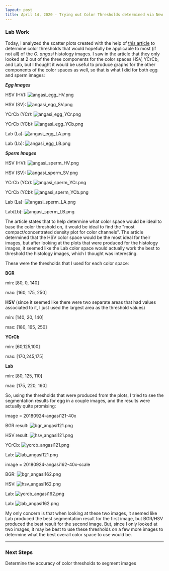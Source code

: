 ```yaml
---
layout: post
title: April 14, 2020 - Trying out Color Thresholds determined via New Color Segmentation Method 
---
```


### Lab Work

Today, I analyzed the scatter plots created with the help of [this article](https://www.learnopencv.com/color-spaces-in-opencv-cpp-python/) to determine color thresholds that would hopefully be applicable to most (if not all) of the _O. angasi_ histology images. I saw in the article that they only looked at 2 out of the three components for the color spaces HSV, YCrCb, and Lab, but I thought it would be useful to produce graphs for the other components of the color spaces as well, so that is what I did for both egg and sperm images:

__*Egg Images*__

HSV (HV): ![angasi_egg_HV.png](https://github.com/H-Ra/h-ra.github.io/blob/master/images/angasi_egg_HV.png?raw=true)

HSV (SV): ![angasi_egg_SV.png](https://github.com/H-Ra/h-ra.github.io/blob/master/images/angasi_egg_SV.png?raw=true)

YCrCb (YCr): ![angasi_egg_YCr.png](https://github.com/H-Ra/h-ra.github.io/blob/master/images/angasi_egg_YCr.png?raw=true)

YCrCb (YCb): ![angasi_egg_YCb.png](https://github.com/H-Ra/h-ra.github.io/blob/master/images/angasi_egg_YCb.png?raw=true)

Lab (La): ![angasi_egg_LA.png](https://github.com/H-Ra/h-ra.github.io/blob/master/images/angasi_egg_LA.png?raw=true)

Lab (Lb): ![angasi_egg_LB.png](https://github.com/H-Ra/h-ra.github.io/blob/master/images/angasi_egg_LB.png?raw=true)

__*Sperm Images*__

HSV (HV): ![angasi_sperm_HV.png](https://github.com/H-Ra/h-ra.github.io/blob/master/images/angasi_sperm_HV.png?raw=true)

HSV (SV): ![angasi_sperm_SV.png](https://github.com/H-Ra/h-ra.github.io/blob/master/images/angasi_sperm_SV.png?raw=true)

YCrCb (YCr): ![angasi_sperm_YCr.png](https://github.com/H-Ra/h-ra.github.io/blob/master/images/angasi_sperm_YCr.png?raw=true)

YCrCb (YCb): ![angasi_sperm_YCb.png](https://github.com/H-Ra/h-ra.github.io/blob/master/images/angasi_sperm_YCb.png?raw=true)

Lab (La): ![angasi_sperm_LA.png](https://github.com/H-Ra/h-ra.github.io/blob/master/images/angasi_sperm_LA.png?raw=true)

Lab(Lb): ![angasi_sperm_LB.png](https://github.com/H-Ra/h-ra.github.io/blob/master/images/angasi_sperm_LB.png?raw=true)

The article states that to help determine what color space would be ideal to base the color threshold on, it would be ideal to find the "most compact/concentrated density plot for color channels". The article determined that the HSV color space would be the most ideal for their images, but after looking at the plots that were produced for the histology images, it seemed like the Lab color space would actually work the best to threshold the histology images, which I thought was interesting. 

These were the thresholds that I used for each color space:

__BGR__

min: [80, 0, 140]

max: [160, 175, 250]

__HSV__ (since it seemed like there were two separate areas that had values associated to it, I just used the largest area as the threshold values)

min: [140, 20, 140]

max: [180, 165, 250]

__YCrCb__

min: [60,125,100]

max: [170,245,175]

__Lab__

min: [80, 125, 110]

max: [175, 220, 160]

So, using the thresholds that were produced from the plots, I tried to see the segmentation results for egg in a couple images, and the results were actually quite promising: 

image = 20180924-angasi121-40x

BGR result: ![bgr_angasi121.png](https://github.com/H-Ra/h-ra.github.io/blob/master/images/bgr_angasi121.png?raw=true)

HSV result: ![hsv_angasi121.png](https://github.com/H-Ra/h-ra.github.io/blob/master/images/hsv_angasi121.png?raw=true)

YCrCb: ![ycrcb_angasi121.png](https://github.com/H-Ra/h-ra.github.io/blob/master/images/ycrcb_angasi121.png?raw=true)

Lab: ![lab_angasi121.png](https://github.com/H-Ra/h-ra.github.io/blob/master/images/lab_angasi121.png?raw=true)

image = 20180924-angasi162-40x-scale

BGR: ![bgr_angasi162.png](https://github.com/H-Ra/h-ra.github.io/blob/master/images/bgr_angasi162.png?raw=true)

HSV: ![hsv_angasi162.png](https://github.com/H-Ra/h-ra.github.io/blob/master/images/hsv_angasi162.png?raw=true)

Lab: ![ycrcb_angasi162.png](https://github.com/H-Ra/h-ra.github.io/blob/master/images/ycrcb_angasi162.png?raw=true)

Lab: ![lab_angasi162.png](https://github.com/H-Ra/h-ra.github.io/blob/master/images/lab_angasi162.png?raw=true)

My only concern is that when looking at these two images, it seemed like Lab produced the best segmentation result for the first image, but BGR/HSV produced the best result for the second image. But, since I only looked at two images, it may be best to use these thresholds on a few more images to determine what the best overall color space to use would be.

---

### Next Steps

Determine the accuracy of color thresholds to segment images